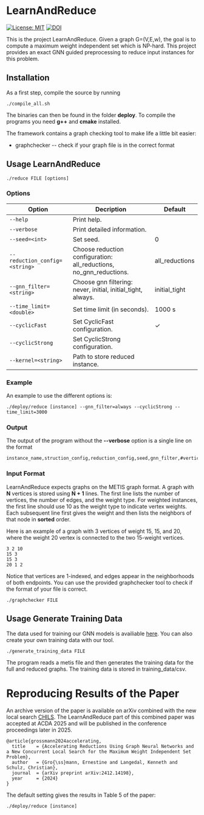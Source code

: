 # LearnAndReduce 
[![License: MIT](https://img.shields.io/badge/License-MIT-yellow.svg)](https://opensource.org/licenses/MIT)
[![DOI](https://zenodo.org/badge/786850375.svg)](https://doi.org/10.5281/zenodo.15229974)


This is the project LearnAndReduce. Given a graph G=(V,E,w), the goal is to compute a maximum weight independent set which is NP-hard. This project provides an exact GNN guided preprocessing to reduce input instances for this problem.

## Installation 
As a first step, compile the source by running 
```
./compile_all.sh
```
The binaries can then be found in the folder **deploy**. To compile the programs you need **g++** and **cmake** installed.

The framework contains a graph checking tool to make life a little bit easier:
* graphchecker -- check if your graph file is in the correct format

## Usage LearnAndReduce 
```
./reduce FILE [options]
```

### Options 

| Option | Decription | Default
|-|-|-
|`--help`| Print help. |
|`--verbose`|Print detailed information. |
|`--seed=<int>` |Set seed. | 0 |
|`--reduction_config=<string>` |Choose reduction configuration: all_reductions, no_gnn_reductions. | all_reductions |
|`--gnn_filter=<string>` |Choose gnn filtering: never, initial, initial_tight, always. | initial_tight|
|`--time_limit=<double>` |Set time limit (in seconds). | 1000 s|
|`--cyclicFast` | Set CyclicFast configuration. | &check; |
|`--cyclicStrong` | Set CyclicStrong configuration. | |
|`--kernel=<string>` | Path to store reduced instance. | |


### Example 
An example to use the different options is:
```
./deploy/reduce [instance] --gnn_filter=always --cyclicStrong --time_limit=3000
```

### Output

The output of the program without the **--verbose** option is a single line on the format
```
instance_name,struction_config,reduction_config,seed,gnn_filter,#vertices,#edges,#reduced_instance_vertices,#reduced_instance_edges,offset,reduction_time
```


### Input Format

LearnAndReduce expects graphs on the METIS graph format. A graph with **N** vertices is stored using **N + 1** lines. The first line lists the number of vertices, the number of edges, and the weight type. For weighted instances, the first line should use 10 as the weight type to indicate vertex weights. Each subsequent line first gives the weight and then lists the neighbors of that node in **sorted** order.

Here is an example of a graph with 3 vertices of weight 15, 15, and 20, where the weight 20 vertex is connected to the two 15-weight vertices.

```
3 2 10
15 3
15 3
20 1 2
```
Notice that vertices are 1-indexed, and edges appear in the neighborhoods of both endpoints.
You can use the provided graphchecker tool to check if the format of your file is correct.
```
./graphchecker FILE
```   

## Usage Generate Training Data 
The data used for training our GNN models is availiable [here](https://zenodo.org/records/15210077). You can also create your own training data with our tool.
```
./generate_training_data FILE
``` 

The program reads a metis file and then generates the training data for the full and reduced graphs. The training data is stored in training_data/csv.

# Reproducing Results of the Paper

An archive version of the paper is available on arXiv combined with the new local search [CHILS](https://github.com/KennethLangedal/CHILS). The LearnAndReduce part of this combined paper was accepted at ACDA 2025 and will be published in the conference proceedings later in 2025.
```
@article{grossmann2024accelerating,
  title    = {Accelerating Reductions Using Graph Neural Networks and a New Concurrent Local Search for the Maximum Weight Independent Set Problem},
  author   = {Gro{\ss}mann, Ernestine and Langedal, Kenneth and Schulz, Christian},
  journal  = {arXiv preprint arXiv:2412.14198},
  year     = {2024}
}
```

The default setting gives the results in Table 5 of the paper:
```
./deploy/reduce [instance] 
```
